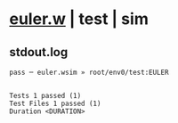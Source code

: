 # [euler.w](../../../../../../examples/tests/sdk_tests/math/euler.w) | test | sim

## stdout.log
```log
pass ─ euler.wsim » root/env0/test:EULER
 
 
Tests 1 passed (1)
Test Files 1 passed (1)
Duration <DURATION>
```


